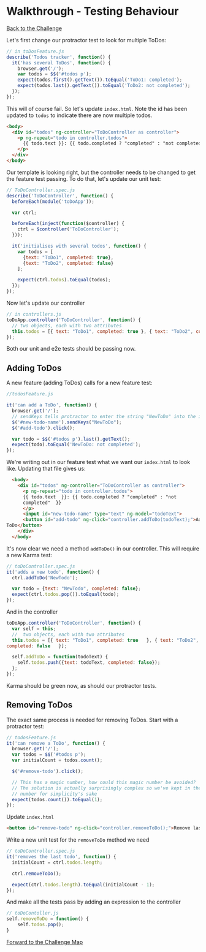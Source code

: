# Walkthrough - Testing Behaviour

[Back to the Challenge](../11_testing_behaviour.md)

Let's first change our protractor test to look for multiple ToDos:

```js
// in toDosFeature.js
describe('Todos tracker', function() {
  it('has several ToDos', function() {
    browser.get('/');
    var todos = $$('#todos p');
    expect(todos.first().getText()).toEqual('ToDo1: completed');
    expect(todos.last().getText()).toEqual('ToDo2: not completed');
  });
});
```

This will of course fail. So let's update `index.html`. Note the id has been
updated to `todos` to indicate there are now multiple todos.

```html
<body>
  <div id="todos" ng-controller="ToDoController as controller">
    <p ng-repeat="todo in controller.todos">
      {{ todo.text }}: {{ todo.completed ? "completed" : "not completed" }}
    </p>
  </div>
</body>
```

Our template is looking right, but the controller needs to be changed to get the
feature test passing. To do that, let's update our unit test:


```js
// ToDoController.spec.js
describe('ToDoController', function() {
  beforeEach(module('toDoApp'));

  var ctrl;

  beforeEach(inject(function($controller) {
    ctrl = $controller('ToDoController');
  }));

  it('initialises with several todos', function() {
    var todos = [
      {text: "ToDo1", completed: true},
      {text: "ToDo2", completed: false}
    ];

    expect(ctrl.todos).toEqual(todos);
  });
});
```

Now let's update our controller

```javascript
// in controllers.js
toDoApp.controller('ToDoController', function() {
  // two objects, each with two attributes
  this.todos = [{ text: "ToDo1", completed: true }, { text: "ToDo2", completed: false }];
});
```

Both our unit and e2e tests should be passing now.

## Adding ToDos

A new feature (adding ToDos) calls for a new feature test:


```js
//todosFeature.js

it('can add a ToDo', function() {
  browser.get('/');
  // sendKeys tells protractor to enter the string "NewToDo" into the input
  $('#new-todo-name').sendKeys("NewToDo");
  $('#add-todo').click();

  var todo = $$('#todos p').last().getText();
  expect(todo).toEqual('NewToDo: not completed');
});
```

We're writing out in our feature test what we want our `index.html` to look
like. Updating that file gives us:

```html
  <body>
    <div id="todos" ng-controller="ToDoController as controller">
      <p ng-repeat="todo in controller.todos">
      {{ todo.text  }}: {{ todo.completed ? "completed" : "not
      completed"  }}
      </p>
      <input id="new-todo-name" type="text" ng-model="todoText">
      <button id="add-todo" ng-click="controller.addToDo(todoText);">Add a
ToDo</button>
    </div>
  </body>
```

It's now clear we need a method `addToDo()` in our controller. This will require
a new Karma test:

```js
// toDoController.spec.js
it('adds a new todo', function() {
  ctrl.addToDo('NewTodo');

  var todo = {text: "NewTodo", completed: false};
  expect(ctrl.todos.pop()).toEqual(todo);
});
```

And in the controller

```js
toDoApp.controller('ToDoController', function() {
  var self = this;
  //  two objects, each with two attributes
  this.todos = [{ text: "ToDo1", completed: true   }, { text: "ToDo2",
completed: false   }];

  self.addToDo = function(todoText) {
    self.todos.push({text: todoText, completed: false});
  };
});
```

Karma should be green now, as should our protractor tests.

## Removing ToDos

The exact same process is needed for removing ToDos. Start with a protractor
test:

```js
// todosFeature.js
it('can remove a ToDo', function() {
  browser.get('/');
  var todos = $$('#todos p');
  var initialCount = todos.count();

  $('#remove-todo').click();

  // This has a magic number, how could this magic number be avoided?
  // The solution is actually surprisingly complex so we've kept in the magic
  // number for simplicity's sake
  expect(todos.count()).toEqual(1);
});
```

Update `index.html`

```html
<button id="remove-todo" ng-click="controller.removeToDo();">Remove last ToDo</button>
```

Write a new unit test for the `removeToDo` method we need

```js
// toDoController.spec.js
it('removes the last todo', function() {
  initialCount = ctrl.todos.length;

  ctrl.removeToDo();

  expect(ctrl.todos.length).toEqual(initialCount - 1);
});
```

And make all the tests pass by adding an expression to the controller

```js
// toDoContoller.js
self.removeToDo = function() {
    self.todos.pop();
}
```

[Forward to the Challenge Map](../00_challenge_map.md)

